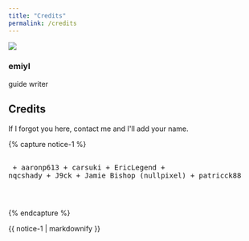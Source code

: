 ```yaml
---
title: "Credits"
permalink: /credits
---
```


<link rel="stylesheet" href="https://use.fontawesome.com/releases/v5.6.1/css/all.css">

<div>
  <div class="credits">
    <div class="user">
      <img src="https://avatars.io/twitter/cfw_guide/large">
    </div>
    <div class="user">
      <h3>emiyl</h3>
      <p>guide writer</p>
      <a class="social-icon" href="https://twitter.com/cfw_guide" target="_blank">
        <i class="fab fa-twitter"></i>
      </a>
      <a class="social-icon" href="https://github.com/emiyl" target="_blank">
        <i class="fab fa-github"></i>
      </a>
      <a class="social-icon" href="https://paypal.me/emiyl/10" target="_blank">
        <i class="fab fa-paypal"></i>
      </a>
    </div>
  </div>
</div>

## Credits

If I forgot you here, contact me and I'll add your name.

{% capture notice-1 %}<pre><br>
    + aaronp613
    + carsuki
    + EricLegend
    + nqcshady
    + J9ck
    + Jamie Bishop (nullpixel)
    + patricck88


</pre>{% endcapture %}

<div class="notice">{{ notice-1 | markdownify }}</div>
